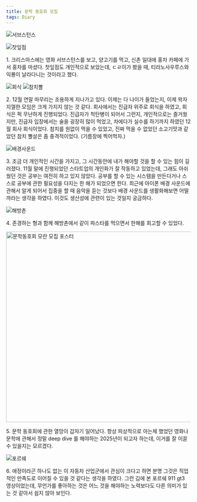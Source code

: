 ```yaml
---
title: 문학 동호회 모집
tags: Diary
---
```


![서브스턴스](https://github.com/user-attachments/assets/51c20c0c-9550-4193-b15c-e82844b4606b)

![찻잎점](https://github.com/user-attachments/assets/19124d9c-179f-44f0-ac20-71fb22c0acce)

<text> 1. 크리스마스에는 영화 서브스턴스를 보고, 양고기를 먹고, 신촌 일대에 홍차 카페에 가서 홍차를 마셨다. 찻잎점도 개인적으로 보았는데, ㄷㄹ이가 봤을 때, 티라노사우루스와 익룡이 날라다니는 것이라고 했다. </text>

![회식](https://github.com/user-attachments/assets/d8455a88-eda3-406a-b86e-6dd3777be54a)
![참치뽈](https://github.com/user-attachments/assets/2bf8327a-2927-49fc-b7be-b4fb5482f634)

<text> 2. 12월 연말 마무리는 조용하게 지나가고 있다. 이제는 다 나이가 들었는지, 이제 왁자지껄한 모임은 크게 가지지 않는 것 같다. 회사에서는 진급자 위주로 회식을 하였고, 회식은 퍽 무난하게 진행되었다. 진급자가 척탄병이 되어서 그런지, 개인적으로는 즐거웠지만, 진급자 입장에서는 술을 굉장히 많이 먹었고, 차에다가 실수를 하기까지 하였던 12월 회사 회식이었다. 참치를 원없이 먹을 수 있었고, 진짜 먹을 수 없었던 소고기맛과 같았던 참치 뽈살은 좀 충격적이었다. (기름장에 찍어먹자.) </text>

![배경사운드](https://github.com/user-attachments/assets/bd53742e-cf36-429c-ba22-162caab9bc65)

<text> 3. 조금 더 개인적인 시간을 가지고, 그 시간동안에 내가 해야할 것을 할 수 있는 힘이 길러졌다. 11월 말에 진행되었던 스타트업의 개인화가 잘 작동하고 있었는데, 그래도 아쉬웠던 것은 공부는 여전히 하고 있지 않았다. 공부를 할 수 있는 시스템을 만든다거나 스스로 공부에 관한 필요성을 다지는 한 해가 되었으면 한다. 최근에 아이폰 배경 사운드에 관해서 알게 되어서 집중을 할 때 음악을 듣는 것보다 배경 사운드를 생활화해보면 어떨까라는 생각을 하였다. 이것도 생산성에 관련이 있는 것일지 궁금하다. </text>


![해방촌](https://github.com/user-attachments/assets/4d82d285-1798-45ca-b0be-41bdc78d4be8)

<text> 4. 존경하는 형과 함께 해방촌에서 같이 파스타를 먹으면서 한해를 회고할 수 있었다. </text>

<img width="518" alt="문학동호회 모란 모집 포스터" src="https://github.com/user-attachments/assets/628bfc6a-02f4-4ffe-909c-3e3dc7d2188a" />

<text> 5. 문학 동호회에 관한 열망이 갑자기 일어났다. 항상 피상적으로 아는체 했었던 영화나 문학에 관해서 정말 deep dive 를 해야하는 2025년이 되고자 하는데, 이거를 잘 이끌 수 있을지는 모르겠다. </text>

![포르쉐](https://github.com/user-attachments/assets/6085d080-87d4-410b-b0fb-9176fe7d71d9)

<text>6. 애정이라곤 하나도 없는 이 자동차 산업군에서 관심이 크다고 하면 분명 그것은 직업적인 만족도로 이어질 수 있을 것 같다는 생각을 하였다. 그런 김에 본 포르쉐 911 gt3 영상이었는데, 무언가를 좋아하는 것은 어느 것을 해야하는 노력보다도 다른 의미가 있는 것 같아서 쉽지 않아 보인다. </text>